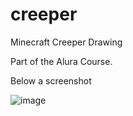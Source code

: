 # creeper
Minecraft Creeper Drawing

Part of the Alura Course. 

Below a screenshot 


![image](https://user-images.githubusercontent.com/62489511/209586720-6bf279e5-3b3e-4c05-bb70-2c704c4b3a56.png)

